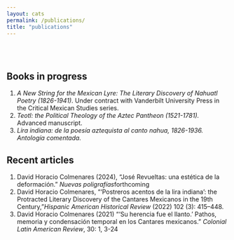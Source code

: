```yaml
---
layout: cats
permalink: /publications/
title: "publications"
---
```


<br>
<br>

## Books in progress

<ol class="fa-ul">
  <li><span class="fa-li"><i class="fa fa-book"></i></span><i>A New String for the Mexican Lyre: The Literary Discovery of Nahuatl Poetry (1826-1941)</i>. Under contract with Vanderbilt University Press in the Critical Mexican Studies series.</li>
  <li><span class="fa-li"><i class="fa fa-book"></i></span><i>Teotl: the Political Theology of the Aztec Pantheon (1521-1781).</i> Advanced manuscript.</li>
  <li><span class="fa-li"><i class="fa fa-book"></i></span><i>Lira indiana: de la poesía aztequista al canto nahua, 1826-1936. Antología comentada.</i></li>
</ol>

## Recent articles
<ol class="fa-ul">
    <li><span class="fa-li"><i class="fa fa-paperclip"></i></span>David Horacio Colmenares (2024), “José Revueltas: una estética de la deformación.” <i>Nuevas poligrafías</i>forthcoming</li>
  <li><span class="fa-li"><i class="fa fa-paperclip"></i></span>David Horacio Colmenares, “‘Postreros acentos de la lira indiana’: the Protracted Literary Discovery of the Cantares Mexicanos in the 19th Century,”<i>Hispanic American Historical Review</i> (2022) 102 (3): 415–448.</li>
  <li><span class="fa-li"><i class="fa fa-paperclip"></i></span>David Horacio Colmenares (2021) “‘Su herencia fue el llanto.’ Pathos, memoria y condensación temporal en los Cantares mexicanos.” <i>Colonial Latin American Review</i>, 30: 1, 3-24</li>
</ol>
